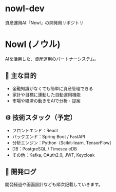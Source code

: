 # nowl-dev
資産運用AI「Nowl」の開発用リポジトリ

# Nowl (ノウル)
AIを活用した、資産運用のパートナーシステム。

## 🎯 主な目的
- 金融知識がなくても簡単に資産管理できる
- 家計や目標に連動した自動運用機能
- 市場や経済の動きをAIで分析・提案

## ⚙️ 技術スタック（予定）
- フロントエンド：React
- バックエンド：Spring Boot / FastAPI
- 分析エンジン：Python（Scikit-learn, TensorFlow）
- DB：PostgreSQL / TimescaleDB
- その他：Kafka, OAuth2.0, JWT, Keycloak

## 📌 開発ログ
開発経過や画面設計なども順次記載していきます。
